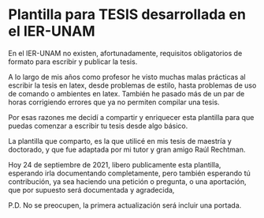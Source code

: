 # Plantilla para TESIS desarrollada en el IER-UNAM


En el IER-UNAM no existen, afortunadamente, requisitos obligatorios
de formato para escribir y publicar la tesis.

A lo largo de mis años como profesor he visto muchas malas
prácticas al escribir la tesis en latex, desde problemas de
estilo, hasta problemas de uso de comando o ambientes en latex.
También he pasado más de un par de horas corrigiendo errores
que ya no permiten compilar una tesis.

Por esas razones me decidí a compartir y enriquecer esta plantilla
para que puedas comenzar a escribir tu tesis desde algo básico.

La plantilla que comparto, es la que utilicé en mis tesis de
maestría y doctorado, y que fue adaptada por mi tutor y gran
amigo Raúl Rechtman.

Hoy 24 de septiembre de 2021, libero publicamente  esta plantilla,
esperando irla documentando completamente, pero también esperando
tú contribución, ya sea haciendo una petición o pregunta, o una
aportación, que por supuesto será documentada y agradecida,

P.D. No se preocupen, la primera actualización será incluir una portada.
